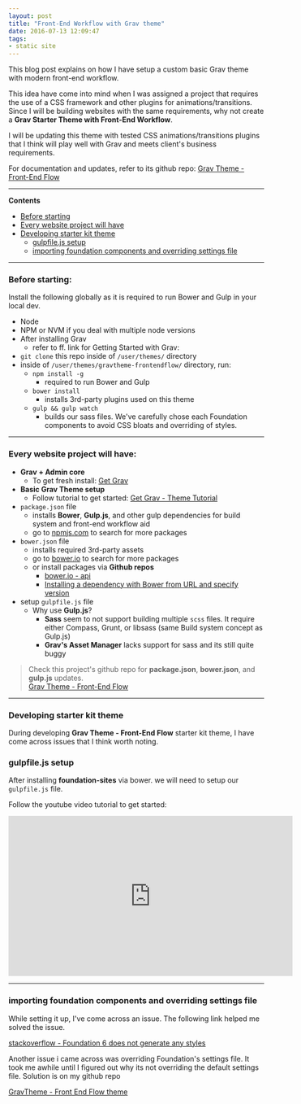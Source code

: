```yaml
---
layout: post
title: "Front-End Workflow with Grav theme"
date: 2016-07-13 12:09:47
tags:
- static site
---
```


This blog post explains on how I have setup a custom basic Grav theme with modern front-end workflow.

This idea have come into mind when I was assigned a project that requires the use of a CSS framework and other plugins for animations/transitions. Since I will be building websites with the same requirements, why not create a **Grav Starter Theme with Front-End Workflow**.

I will be updating this theme with tested CSS animations/transitions plugins that I think will play well with Grav and meets client's business requirements.

For documentation and updates, refer to its github repo: [Grav Theme - Front-End Flow](https://github.com/rlynjb/gravtheme-frontendflow)

-----

**Contents**

- [Before starting](#before-starting)
- [Every website project will have](#every-website-project-will-have)
- [Developing starter kit theme](#developing-starter-kit-theme)
  * [gulpfile.js setup](#gulpfilejs-setup)
  * [importing foundation components and overriding settings file](#importing-foundation-components-and-overriding-settings-file)

-----

### Before starting:

Install the following globally as it is required to run Bower and Gulp in your local dev.

- Node
- NPM or NVM if you deal with multiple node versions
- After installing Grav
  * refer to ff. link for Getting Started with Grav: []()
- `git clone` this repo inside of `/user/themes/` directory
- inside of `/user/themes/gravtheme-frontendflow/` directory, run:
  * `npm install -g`
    * required to run Bower and Gulp
  * `bower install`
    * installs 3rd-party plugins used on this theme
  * `gulp && gulp watch`
    * builds our sass files. We've carefully chose each Foundation components to avoid CSS bloats and overriding of styles.

-----

### Every website project will have:

- **Grav + Admin core**
  * To get fresh install: [Get Grav](https://getgrav.org/)
- **Basic Grav Theme setup**
  * Follow tutorial to get started: [Get Grav - Theme Tutorial](https://learn.getgrav.org/themes/theme-tutorial)
- `package.json` file
  * installs **Bower**, **Gulp.js**, and other gulp dependencies for build system and front-end workflow aid
  * go to [npmjs.com](https://www.npmjs.com/) to search for more packages
- `bower.json` file
  * installs required 3rd-party assets
  * go to [bower.io](http://bower.io) to search for more packages
  * or install packages via **Github repos**
    * [bower.io - api](https://bower.io/docs/api/)
    * [Installing a dependency with Bower from URL and specify version](http://stackoverflow.com/questions/19348076/installing-a-dependency-with-bower-from-url-and-specify-version)
- setup `gulpfile.js` file
  * Why use **Gulp.js**?
    * **Sass** seem to not support building multiple `scss` files. It require either Compass, Grunt, or libsass (same Build system concept as Gulp.js)
    * **Grav's Asset Manager** lacks support for sass and its still quite buggy

> Check this project's github repo for **package.json**, **bower.json**, and **gulp.js** updates.<br>
> [Grav Theme - Front-End Flow](https://github.com/rlynjb/gravtheme-frontendflow)

-----

### Developing starter kit theme

During developing **Grav Theme - Front-End Flow** starter kit theme, I have come across issues that I think worth noting.

### gulpfile.js setup

After installing **foundation-sites** via bower. we will need to setup our `gulpfile.js` file.

Follow the youtube video tutorial to get started:

<iframe width="560" height="315" src="https://www.youtube.com/embed/De6H0eFrfvY" frameborder="0" allowfullscreen></iframe>

-----

### importing foundation components and overriding settings file

While setting it up, I've come across an issue. The following link helped me solved the issue.

[stackoverflow - Foundation 6 does not generate any styles](http://stackoverflow.com/questions/34537431/foundation-6-does-not-generate-any-styles)

Another issue i came across was overriding Foundation's settings file. It took me awhile until I figured out why its not overriding the default settings file. Solution is on my github repo

[GravTheme - Front End Flow theme](https://github.com/rlynjb/gravtheme-frontendflow)
